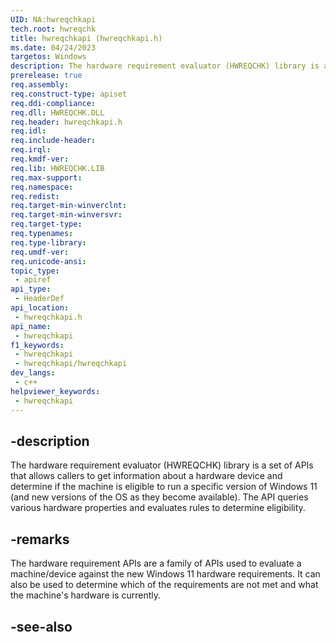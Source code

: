 ```yaml
---
UID: NA:hwreqchkapi
tech.root: hwreqchk
title: hwreqchkapi (hwreqchkapi.h)
ms.date: 04/24/2023
targetos: Windows
description: The hardware requirement evaluator (HWREQCHK) library is a set of APIs that allows callers to get information about a hardware device and determine if the machine is eligible to run a specific version of Windows.
prerelease: true
req.assembly: 
req.construct-type: apiset
req.ddi-compliance: 
req.dll: HWREQCHK.DLL
req.header: hwreqchkapi.h
req.idl: 
req.include-header: 
req.irql: 
req.kmdf-ver: 
req.lib: HWREQCHK.LIB
req.max-support: 
req.namespace: 
req.redist: 
req.target-min-winverclnt: 
req.target-min-winversvr: 
req.target-type: 
req.typenames: 
req.type-library: 
req.umdf-ver: 
req.unicode-ansi: 
topic_type:
 - apiref
api_type:
 - HeaderDef
api_location:
 - hwreqchkapi.h
api_name:
 - hwreqchkapi
f1_keywords:
 - hwreqchkapi
 - hwreqchkapi/hwreqchkapi
dev_langs:
 - c++
helpviewer_keywords:
 - hwreqchkapi
---
```


## -description

The hardware requirement evaluator (HWREQCHK) library is a set of APIs that allows callers to get information about a hardware device and determine if the machine is eligible to run a specific version of Windows 11 (and new versions of the OS as they become available). The API queries various hardware properties and evaluates rules to determine eligibility.

## -remarks

The hardware requirement APIs are a family of APIs used to evaluate a machine/device against the new Windows 11 hardware requirements. It can also be used to determine which of the requirements are not met and what the machine's hardware is currently.

## -see-also
